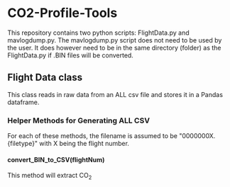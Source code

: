 # CO2-Profile-Tools

This repository contains two python scripts: FlightData.py and mavlogdump.py.
The mavlogdump.py script does not need to be used by the user.
It does however need to be in the same directory (folder) as the FlightData.py if .BIN files will be converted.

## Flight Data class

This class reads in raw data from an ALL csv file and stores it in a Pandas dataframe.

### Helper Methods for Generating ALL CSV

For each of these methods, the filename is assumed to be "0000000X.\{filetype\}" with X being the flight number.

#### convert_BIN_to_CSV(flightNum)

This method will extract CO<sub>2</sub>  